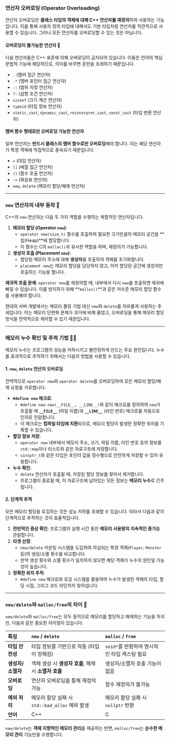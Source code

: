 ### 연산자 오버로딩 (Operator Overloading)

연산자 오버로딩은 **클래스 타입의 객체에 대해 C++ 연산자를 재정의**하여 사용하는 기능입니다. 이를 통해 사용자 정의 타입에 대해서도 기본 타입처럼 연산자를 직관적으로 사용할 수 있습니다. 그러나 모든 연산자를 오버로딩할 수 있는 것은 아닙니다.

#### 오버로딩이 불가능한 연산자 🚫

다음 연산자들은 C++ 표준에 의해 오버로딩이 금지되어 있습니다. 이들은 언어의 핵심 문법적 기능에 해당하므로, 의미를 바꾸면 혼란을 초래하기 때문입니다.

* `.` (멤버 접근 연산자)
* `.*` (멤버 포인터 접근 연산자)
* `::` (범위 지정 연산자)
* `?:` (삼항 조건 연산자)
* `sizeof` (크기 계산 연산자)
* `typeid` (타입 정보 연산자)
* `static_cast`, `dynamic_cast`, `reinterpret_cast`, `const_cast` (타입 변환 연산자)

#### 멤버 함수 형태로만 오버로딩 가능한 연산자

일부 연산자는 **반드시 클래스의 멤버 함수로만 오버로딩**해야 합니다. 이는 해당 연산자가 특정 객체에 직접적으로 종속되기 때문입니다.

* `=` (대입 연산자)
* `[]` (배열 접근 연산자)
* `()` (함수 호출 연산자)
* `->` (화살표 연산자)
* `new`, `delete` (메모리 할당/해제 연산자)

---

### `new` 연산자의 내부 동작 🧠

C++의 `new` 연산자는 다음 두 가지 역할을 수행하는 복합적인 연산자입니다.

1.  **메모리 할당 (Operator `new`):**
    * `operator new(size_t)` 함수를 호출하여 필요한 크기만큼의 메모리 공간을 **힙(Heap)**에 할당합니다.
    * 이 함수는 C의 `malloc()`과 유사한 역할을 하며, 재정의가 가능합니다.
2.  **생성자 호출 (Placement `new`):**
    * 할당된 메모리 주소에 대해 **생성자**를 호출하여 객체를 초기화합니다.
    * `placement new`는 메모리 할당을 담당하지 않고, 이미 할당된 공간에 생성자만 호출하는 기능을 합니다.

**재귀적 호출 문제**: `operator new`를 재정의할 때, 내부에서 다시 `new`를 호출하면 재귀에 빠질 수 있습니다. 이를 방지하기 위해 **`malloc()`**과 같은 저수준 메모리 할당 함수를 사용해야 합니다.

현대의 서버 개발에서는 메모리 풀링 기법 대신 `new`와 `delete`를 자유롭게 사용하는 추세입니다. 이는 메모리 단편화 문제가 과거에 비해 줄었고, 오버로딩을 통해 메모리 할당 방식을 전역적으로 제어할 수 있기 때문입니다.

---

### 메모리 누수 확인 및 추적 기법 🕵️‍♂️

메모리 누수는 프로그램의 성능을 저하시키고 불안정하게 만드는 주요 원인입니다. 누수를 효과적으로 추적하기 위해서는 다음의 방법을 사용할 수 있습니다.

#### 1. `new`, `delete` 연산자 오버로딩

전역적으로 `operator new`와 `operator delete`를 오버로딩하여 모든 메모리 할당/해제 요청을 가로챕니다.

* **`#define new` 매크로**:
    * `#define new new(__FILE__, __LINE__)`와 같이 매크로를 정의하여 `new`가 호출될 때 **`__FILE__`** (파일 이름)과 **`__LINE__`** (라인 번호) 매크로를 자동으로 인자로 전달합니다.
    * 이 매크로는 **컴파일 타임에 치환**되므로, 메모리 할당이 발생한 정확한 위치를 기록할 수 있습니다.
* **할당 정보 저장**:
    * `operator new` 내부에서 메모리 주소, 크기, 파일 이름, 라인 번호 등의 정보를 `std::map`이나 리스트와 같은 자료구조에 저장합니다.
    * `uintptr_t`와 같은 타입은 포인터 값을 정수형으로 안전하게 저장할 수 있어 유용합니다.
* **누수 확인**:
    * `delete` 연산자가 호출될 때, 저장된 할당 정보를 찾아서 제거합니다.
    * 프로그램이 종료될 때, 이 자료구조에 남아있는 모든 정보는 **메모리 누수**로 간주됩니다.

#### 2. 단계적 추적

모든 메모리 할당을 로깅하는 것은 성능 저하를 초래할 수 있습니다. 따라서 다음과 같이 단계적으로 추적하는 것이 효율적입니다.

1.  **전반적인 증상 확인**: 프로그램의 실행 시간 동안 **메모리 사용량의 지속적인 증가**를 관찰합니다.
2.  **타겟 선정**:
    * `new/delete` 카운팅 시스템을 도입하여 의심되는 특정 객체(`Player`, `Monster` 등)의 생성/소멸 횟수를 비교합니다.
    * 만약 생성 횟수와 소멸 횟수가 일치하지 않으면 해당 객체가 누수의 원인일 가능성이 높습니다.
3.  **정확한 위치 추적**:
    * `#define new` 매크로와 로깅 시스템을 활용하여 누수가 발생한 객체의 타입, 할당 시점, 그리고 코드 라인까지 찾아냅니다.

---

### `new/delete`와 `malloc/free`의 차이 🔄

`new/delete`와 `malloc/free`는 모두 동적으로 메모리를 할당하고 해제하는 기능을 하지만, 다음과 같은 중요한 차이점이 있습니다.

| 특징 | `new` / `delete` | `malloc` / `free` |
| :--- | :--- | :--- |
| **타입 안전성** | 타입 정보를 기반으로 작동 (타입이 정해짐) | `void*`를 반환하여 명시적인 타입 캐스팅 필요 |
| **생성자/소멸자** | 객체 생성 시 **생성자 호출**, 해제 시 **소멸자 호출** | 생성자/소멸자 호출 기능이 없음 |
| **오버로딩** | 연산자 오버로딩을 통해 재정의 가능 | 함수 재정의가 불가능 |
| **예외 처리** | 메모리 할당 실패 시 `std::bad_alloc` 예외 발생 | 메모리 할당 실패 시 `nullptr` 반환 |
| **언어** | C++ | C |

`new/delete`는 **객체 지향적인 메모리 관리**를 제공하는 반면, `malloc/free`는 **순수한 메모리 관리** 기능만을 수행합니다.

